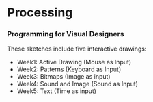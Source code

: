 # Processing
### Programming for Visual Designers
These sketches include five interactive drawings:
- Week1: Active Drawing (Mouse as Input)
- Week2: Patterns (Keyboard as Input)
- Week3: Bitmaps (Image as input)
- Week4: Sound and Image (Sound as Input)
- Week5: Text (Time as input)

